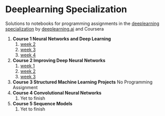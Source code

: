# Deeplearning Specialization 

Solutions to notebooks for programming assignments in the [deeplearning specialization](https://www.coursera.org/specializations/deep-learning) by [deeplearning.ai](https://www.deeplearning.ai/) and Coursera

1. **Course 1 Neural Networks and Deep Learning**
	1. [week 2](https://github.com/Dheeraj2444/deeplearning-coursera/tree/master/Course%201%20Neural%20Networks%20and%20Deep%20Learning/week2)
	2. [week 3](https://github.com/Dheeraj2444/deeplearning-coursera/tree/master/Course%201%20Neural%20Networks%20and%20Deep%20Learning/week3)
	3. [week 4](https://github.com/Dheeraj2444/deeplearning-coursera/tree/master/Course%201%20Neural%20Networks%20and%20Deep%20Learning/week4)	 
2. **Course 2 Improving Deep Neural Networks**
	1. [week 1](https://github.com/Dheeraj2444/deeplearning-coursera/tree/master/Course2%20Improving%20Deep%20Neural%20Networks-%20Hyperparameter%20tuning%2C%20Regularization%20and%20Optimization/week1)
	2. [week 2](https://github.com/Dheeraj2444/deeplearning-coursera/tree/master/Course2%20Improving%20Deep%20Neural%20Networks-%20Hyperparameter%20tuning%2C%20Regularization%20and%20Optimization/week2)
	3. [week 3](https://github.com/Dheeraj2444/deeplearning-coursera/tree/master/Course2%20Improving%20Deep%20Neural%20Networks-%20Hyperparameter%20tuning%2C%20Regularization%20and%20Optimization/week3)
3. **Course 3 Structured Machine Learning Projects**
	No Programming Assignment
4. **Course 4 Convolutional Neural Networks**
	1. Yet to finish
5. **Course 5 Sequence Models** 
	1. Yet to finish